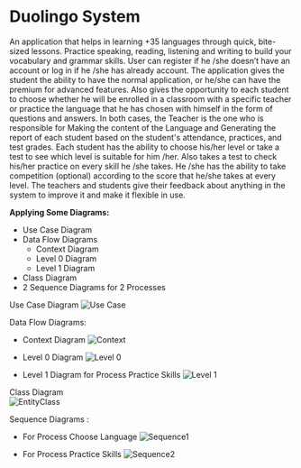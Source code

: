 # Duolingo System
An application that helps in learning +35 languages through quick, bite-sized lessons. Practice speaking, reading, listening and writing to build your vocabulary and grammar skills. User can register if he /she doesn’t have an account or log in if he /she has already account. The application gives the student the ability to have the normal application, or he/she can have the premium for advanced features. Also gives the opportunity to each student to choose whether he will be enrolled in a classroom with a specific teacher or practice the language that he has chosen with himself in the form of questions and answers. In both cases, the Teacher is the one who is responsible for Making the content of the Language and Generating the report of each student based on the student's attendance, practices, and test grades. Each student has the ability to choose his/her level or take a test to see which level is suitable for him /her. Also takes a test to check his/her practice on every skill he /she takes. He /she has the ability to take competition (optional) according to the score that he/she takes at every level. The teachers and students give their feedback about anything in the system to improve it and make it flexible in use.

**Applying Some Diagrams:**
- Use Case Diagram
- Data Flow Diagrams
  - Context Diagram
  - Level 0 Diagram
  - Level 1 Diagram 
- Class Diagram
- 2 Sequence Diagrams for 2 Processes


Use Case Diagram
![Use Case](https://user-images.githubusercontent.com/92521186/217662784-f2c84203-c98f-4dba-8c95-6839e0a46445.png)

Data Flow Diagrams:
- Context Diagram
  ![Context](https://user-images.githubusercontent.com/92521186/217662942-13cff358-c536-4eb6-9343-f81885aed558.png)

- Level 0 Diagram
  ![Level 0](https://user-images.githubusercontent.com/92521186/217663045-2c320655-5fc8-48dd-8ccc-a25d8041ed2e.png)

- Level 1 Diagram for Process Practice Skills
  ![Level 1](https://user-images.githubusercontent.com/92521186/217664177-bf3fbf45-fe81-4bf5-993b-1f9c97ff3368.png)
  
Class Diagram   
  ![EntityClass](https://user-images.githubusercontent.com/92521186/217664327-74bce5b2-3558-40f1-883a-772665920abf.png)
  
Sequence Diagrams :
- For Process Choose Language
  ![Sequence1](https://user-images.githubusercontent.com/92521186/217664526-0e52f1c0-3f34-4847-b2e1-e1f988016a15.png)
  
- For Process Practice Skills
  ![Sequence2](https://user-images.githubusercontent.com/92521186/217664691-f8e79bcf-d472-41ba-9ba6-78d3ef5be781.png)





